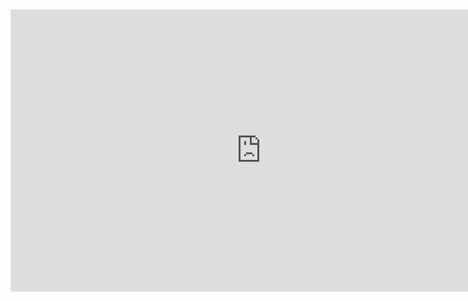 <iframe style="border: 1px solid rgba(0, 0, 0, 0.1);" width="800" height="450" src="https://embed.figma.com/design/27ZYdHxJ3f9iZJp0rVQ5bk/Untitled?node-id=0-1&embed-host=share" allowfullscreen></iframe>
